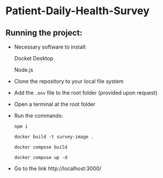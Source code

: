 # Patient-Daily-Health-Survey

## Running the project:
- Necessary software to install:
  
  Docket Desktop
  
  Node.js

- Clone the repository to your local file system
- Add the ```.env``` file to the root folder (provided upon request)
- Open a terminal at the root folder
- Run the commands:

  ```npm i```
  
  ```docker build -t survey-image .```
  
  ```docker compose build```
  
  ```docker compuse up -d```

- Go to the link http://localhost:3000/
